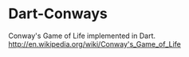 Dart-Conways
============

Conway's Game of Life implemented in Dart.
http://en.wikipedia.org/wiki/Conway's_Game_of_Life

